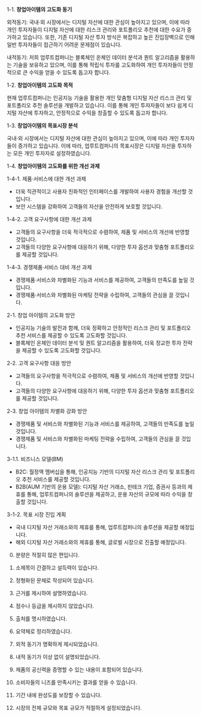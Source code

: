 1-1. **창업아이템의 고도화 동기**

외적동기:
국내·외 시장에서는 디지털 자산에 대한 관심이 높아지고 있으며, 이에 따라 개인 투자자들이 디지털 자산에 대한 리스크 관리와 포트폴리오 추천에 대한 수요가 증가하고 있습니다. 또한, 기존 디지털 자산 투자 방식은 복잡하고 높은 진입장벽으로 인해 일반 투자자들이 접근하기 어려운 문제점이 있습니다.

내적동기:
저희 업루트컴퍼니는 블록체인 온체인 데이터 분석과 퀀트 알고리즘을 활용하는 기술을 보유하고 있으며, 이를 통해 적립식 투자를 고도화하여 개인 투자자들이 안정적으로 큰 수익을 얻을 수 있도록 돕고자 합니다.

1-2. **창업아이템의 고도화 목적**

현재 업루트컴퍼니는 인공지능 기술을 활용한 개인 맞춤형 디지털 자산 리스크 관리 및 포트폴리오 추천 솔루션을 개발하고 있습니다. 이를 통해 개인 투자자들이 보다 쉽게 디지털 자산에 투자하고, 안정적으로 수익을 창출할 수 있도록 돕고자 합니다.

1-3. **창업아이템의 목표시장 분석**

국내·외 시장에서는 디지털 자산에 대한 관심이 높아지고 있으며, 이에 따라 개인 투자자들이 증가하고 있습니다. 이에 따라, 업루트컴퍼니의 목표시장은 디지털 자산을 투자하는 모든 개인 투자자로 설정하였습니다.

1-4. **창업아이템의 고도화를 위한 개선 과제**

1-4-1. 제품·서비스에 대한 개선 과제
- 더욱 직관적이고 사용자 친화적인 인터페이스를 개발하여 사용자 경험을 개선할 것입니다.
- 보안 시스템을 강화하여 고객들의 자산을 안전하게 보호할 것입니다.

1-4-2. 고객 요구사항에 대한 개선 과제
- 고객들의 요구사항을 더욱 적극적으로 수렴하여, 제품 및 서비스의 개선에 반영할 것입니다.
- 고객들의 다양한 요구사항에 대응하기 위해, 다양한 투자 옵션과 맞춤형 포트폴리오를 제공할 것입니다.

1-4-3. 경쟁제품·서비스 대비 개선 과제
- 경쟁제품·서비스와 차별화된 기능과 서비스를 제공하여, 고객들의 만족도를 높일 것입니다.
- 경쟁제품·서비스와 차별화된 마케팅 전략을 수립하여, 고객들의 관심을 끌 것입니다.

2-1. 창업 아이템의 고도화 방안
- 인공지능 기술의 발전과 함께, 더욱 정확하고 안정적인 리스크 관리 및 포트폴리오 추천 서비스를 제공할 수 있도록 고도화할 것입니다.
- 블록체인 온체인 데이터 분석 및 퀀트 알고리즘을 활용하여, 더욱 정교한 투자 전략을 제공할 수 있도록 고도화할 것입니다.

2-2. 고객 요구사항 대응 방안
- 고객들의 요구사항을 적극적으로 수렴하여, 제품 및 서비스의 개선에 반영할 것입니다.
- 고객들의 다양한 요구사항에 대응하기 위해, 다양한 투자 옵션과 맞춤형 포트폴리오를 제공할 것입니다.

2-3. 창업 아이템의 차별화 강화 방안
- 경쟁제품 및 서비스와 차별화된 기능과 서비스를 제공하여, 고객들의 만족도를 높일 것입니다.
- 경쟁제품 및 서비스와 차별화된 마케팅 전략을 수립하여, 고객들의 관심을 끌 것입니다.

3-1.1. 비즈니스 모델(BM)
- B2C: 월정액 멤버십을 통해, 인공지능 기반의 디지털 자산 리스크 관리 및 포트폴리오 추천 서비스를 제공할 것입니다.
- B2B(AUM 기반의 운용 모델): 디지털 자산 거래소, 핀테크 기업, 증권사 등과의 제휴를 통해, 업루트컴퍼니의 솔루션을 제공하고, 운용 자산의 규모에 따라 수익을 창출할 것입니다.

3-1-2. 목표 시장 진입 계획
- 국내 디지털 자산 거래소와의 제휴를 통해, 업루트컴퍼니의 솔루션을 제공할 예정입니다.
- 해외 디지털 자산 거래소와의 제휴를 통해, 글로벌 시장으로 진출할 예정입니다.

0. 분량은 적절히 많은 편입니다.
1. 소제목이 간결하고 설득력이 있습니다.
2. 정형화된 문체로 작성되어 있습니다.
3. 근거를 제시하여 설명하였습니다.
4. 점수나 등급을 제시하지 않았습니다.
5. 출처를 명시하였습니다.
6. 요약체로 정리하였습니다.

1. 외적 동기가 명확하게 제시되었습니다.
2. 내적 동기가 이상 없이 설명되었습니다.
3. 제품의 공신력을 증명할 수 있는 내용이 포함되어 있습니다.
4. 소비자들의 니즈를 만족시키는 결과를 얻을 수 있습니다.
5. 기간 내에 완성도를 보장할 수 있습니다.
6. 시장의 전체 규모와 목표 규모가 적절하게 설정되었습니다.